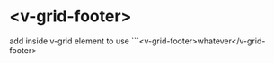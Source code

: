 # &lt;v-grid-footer&gt;

add inside v-grid element to use \`\`\`&lt;v-grid-footer&gt;whatever&lt;/v-grid-footer&gt;

